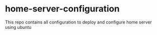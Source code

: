 # home-server-configuration
This repo contains all configuration to deploy and configure home server using ubuntu
